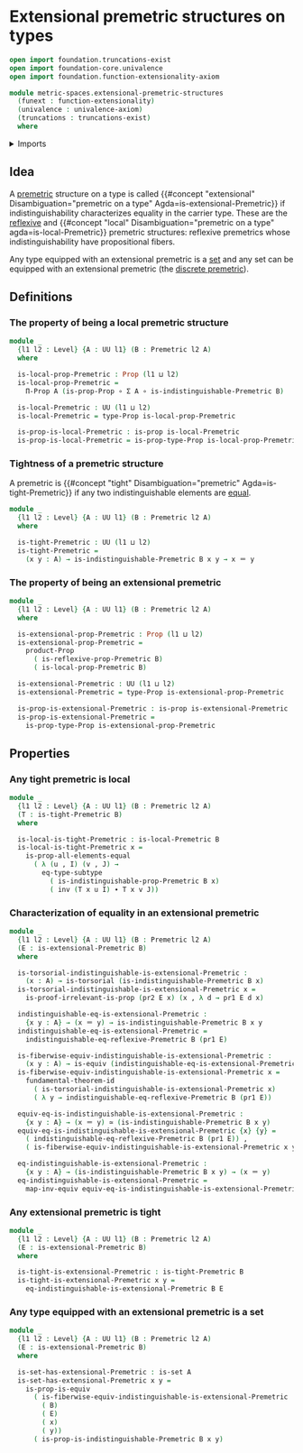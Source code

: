 # Extensional premetric structures on types

```agda
open import foundation.truncations-exist
open import foundation-core.univalence
open import foundation.function-extensionality-axiom

module metric-spaces.extensional-premetric-structures
  (funext : function-extensionality)
  (univalence : univalence-axiom)
  (truncations : truncations-exist)
  where
```

<details><summary>Imports</summary>

```agda
open import elementary-number-theory.positive-rational-numbers funext univalence truncations

open import foundation.dependent-pair-types
open import foundation.dependent-products-propositions funext
open import foundation.equivalences funext
open import foundation.function-types funext
open import foundation.fundamental-theorem-of-identity-types
open import foundation.identity-types funext
open import foundation.propositions funext univalence
open import foundation.sets funext univalence
open import foundation.subtypes funext univalence truncations
open import foundation.torsorial-type-families funext univalence truncations
open import foundation.transport-along-identifications
open import foundation.universe-levels

open import metric-spaces.premetric-structures funext univalence truncations
open import metric-spaces.reflexive-premetric-structures funext univalence truncations
```

</details>

## Idea

A [premetric](metric-spaces.premetric-structures.md) structure on a type is
called
{{#concept "extensional" Disambiguation="premetric on a type" Agda=is-extensional-Premetric}}
if indistinguishability characterizes equality in the carrier type. These are
the [reflexive](metric-spaces.reflexive-premetric-structures.md) and
{{#concept "local" Disambiguation="premetric on a type" agda=is-local-Premetric}}
premetric structures: reflexive premetrics whose indistinguishability have
propositional fibers.

Any type equipped with an extensional premetric is a [set](foundation.sets.md)
and any set can be equipped with an extensional premetric (the
[discrete premetric](metric-spaces.discrete-premetric-structures.md)).

## Definitions

### The property of being a local premetric structure

```agda
module _
  {l1 l2 : Level} {A : UU l1} (B : Premetric l2 A)
  where

  is-local-prop-Premetric : Prop (l1 ⊔ l2)
  is-local-prop-Premetric =
    Π-Prop A (is-prop-Prop ∘ Σ A ∘ is-indistinguishable-Premetric B)

  is-local-Premetric : UU (l1 ⊔ l2)
  is-local-Premetric = type-Prop is-local-prop-Premetric

  is-prop-is-local-Premetric : is-prop is-local-Premetric
  is-prop-is-local-Premetric = is-prop-type-Prop is-local-prop-Premetric
```

### Tightness of a premetric structure

A premetric is
{{#concept "tight" Disambiguation="premetric" Agda=is-tight-Premetric}} if any
two indistinguishable elements are [equal](foundation-core.identity-types.md).

```agda
module _
  {l1 l2 : Level} {A : UU l1} (B : Premetric l2 A)
  where

  is-tight-Premetric : UU (l1 ⊔ l2)
  is-tight-Premetric =
    (x y : A) → is-indistinguishable-Premetric B x y → x ＝ y
```

### The property of being an extensional premetric

```agda
module _
  {l1 l2 : Level} {A : UU l1} (B : Premetric l2 A)
  where

  is-extensional-prop-Premetric : Prop (l1 ⊔ l2)
  is-extensional-prop-Premetric =
    product-Prop
      ( is-reflexive-prop-Premetric B)
      ( is-local-prop-Premetric B)

  is-extensional-Premetric : UU (l1 ⊔ l2)
  is-extensional-Premetric = type-Prop is-extensional-prop-Premetric

  is-prop-is-extensional-Premetric : is-prop is-extensional-Premetric
  is-prop-is-extensional-Premetric =
    is-prop-type-Prop is-extensional-prop-Premetric
```

## Properties

### Any tight premetric is local

```agda
module _
  {l1 l2 : Level} {A : UU l1} (B : Premetric l2 A)
  (T : is-tight-Premetric B)
  where

  is-local-is-tight-Premetric : is-local-Premetric B
  is-local-is-tight-Premetric x =
    is-prop-all-elements-equal
      ( λ (u , I) (v , J) →
        eq-type-subtype
          ( is-indistinguishable-prop-Premetric B x)
          ( inv (T x u I) ∙ T x v J))
```

### Characterization of equality in an extensional premetric

```agda
module _
  {l1 l2 : Level} {A : UU l1} (B : Premetric l2 A)
  (E : is-extensional-Premetric B)
  where

  is-torsorial-indistinguishable-is-extensional-Premetric :
    (x : A) → is-torsorial (is-indistinguishable-Premetric B x)
  is-torsorial-indistinguishable-is-extensional-Premetric x =
    is-proof-irrelevant-is-prop (pr2 E x) (x , λ d → pr1 E d x)

  indistinguishable-eq-is-extensional-Premetric :
    {x y : A} → (x ＝ y) → is-indistinguishable-Premetric B x y
  indistinguishable-eq-is-extensional-Premetric =
    indistinguishable-eq-reflexive-Premetric B (pr1 E)

  is-fiberwise-equiv-indistinguishable-is-extensional-Premetric :
    (x y : A) → is-equiv (indistinguishable-eq-is-extensional-Premetric {x} {y})
  is-fiberwise-equiv-indistinguishable-is-extensional-Premetric x =
    fundamental-theorem-id
      ( is-torsorial-indistinguishable-is-extensional-Premetric x)
      ( λ y → indistinguishable-eq-reflexive-Premetric B (pr1 E))

  equiv-eq-is-indistinguishable-is-extensional-Premetric :
    {x y : A} → (x ＝ y) ≃ (is-indistinguishable-Premetric B x y)
  equiv-eq-is-indistinguishable-is-extensional-Premetric {x} {y} =
    ( indistinguishable-eq-reflexive-Premetric B (pr1 E)) ,
    ( is-fiberwise-equiv-indistinguishable-is-extensional-Premetric x y)

  eq-indistinguishable-is-extensional-Premetric :
    {x y : A} → (is-indistinguishable-Premetric B x y) → (x ＝ y)
  eq-indistinguishable-is-extensional-Premetric =
    map-inv-equiv equiv-eq-is-indistinguishable-is-extensional-Premetric
```

### Any extensional premetric is tight

```agda
module _
  {l1 l2 : Level} {A : UU l1} (B : Premetric l2 A)
  (E : is-extensional-Premetric B)
  where

  is-tight-is-extensional-Premetric : is-tight-Premetric B
  is-tight-is-extensional-Premetric x y =
    eq-indistinguishable-is-extensional-Premetric B E
```

### Any type equipped with an extensional premetric is a set

```agda
module _
  {l1 l2 : Level} {A : UU l1} (B : Premetric l2 A)
  (E : is-extensional-Premetric B)
  where

  is-set-has-extensional-Premetric : is-set A
  is-set-has-extensional-Premetric x y =
    is-prop-is-equiv
      ( is-fiberwise-equiv-indistinguishable-is-extensional-Premetric
        ( B)
        ( E)
        ( x)
        ( y))
      ( is-prop-is-indistinguishable-Premetric B x y)
```

